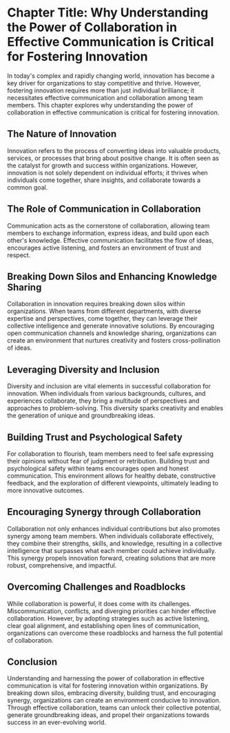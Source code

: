 Chapter Title: Why Understanding the Power of Collaboration in Effective Communication is Critical for Fostering Innovation
===========================================================================================================================



In today's complex and rapidly changing world, innovation has become a key driver for organizations to stay competitive and thrive. However, fostering innovation requires more than just individual brilliance; it necessitates effective communication and collaboration among team members. This chapter explores why understanding the power of collaboration in effective communication is critical for fostering innovation.

The Nature of Innovation
------------------------

Innovation refers to the process of converting ideas into valuable products, services, or processes that bring about positive change. It is often seen as the catalyst for growth and success within organizations. However, innovation is not solely dependent on individual efforts; it thrives when individuals come together, share insights, and collaborate towards a common goal.

The Role of Communication in Collaboration
------------------------------------------

Communication acts as the cornerstone of collaboration, allowing team members to exchange information, express ideas, and build upon each other's knowledge. Effective communication facilitates the flow of ideas, encourages active listening, and fosters an environment of trust and respect.

Breaking Down Silos and Enhancing Knowledge Sharing
---------------------------------------------------

Collaboration in innovation requires breaking down silos within organizations. When teams from different departments, with diverse expertise and perspectives, come together, they can leverage their collective intelligence and generate innovative solutions. By encouraging open communication channels and knowledge sharing, organizations can create an environment that nurtures creativity and fosters cross-pollination of ideas.

Leveraging Diversity and Inclusion
----------------------------------

Diversity and inclusion are vital elements in successful collaboration for innovation. When individuals from various backgrounds, cultures, and experiences collaborate, they bring a multitude of perspectives and approaches to problem-solving. This diversity sparks creativity and enables the generation of unique and groundbreaking ideas.

Building Trust and Psychological Safety
---------------------------------------

For collaboration to flourish, team members need to feel safe expressing their opinions without fear of judgment or retribution. Building trust and psychological safety within teams encourages open and honest communication. This environment allows for healthy debate, constructive feedback, and the exploration of different viewpoints, ultimately leading to more innovative outcomes.

Encouraging Synergy through Collaboration
-----------------------------------------

Collaboration not only enhances individual contributions but also promotes synergy among team members. When individuals collaborate effectively, they combine their strengths, skills, and knowledge, resulting in a collective intelligence that surpasses what each member could achieve individually. This synergy propels innovation forward, creating solutions that are more robust, comprehensive, and impactful.

Overcoming Challenges and Roadblocks
------------------------------------

While collaboration is powerful, it does come with its challenges. Miscommunication, conflicts, and diverging priorities can hinder effective collaboration. However, by adopting strategies such as active listening, clear goal alignment, and establishing open lines of communication, organizations can overcome these roadblocks and harness the full potential of collaboration.

Conclusion
----------

Understanding and harnessing the power of collaboration in effective communication is vital for fostering innovation within organizations. By breaking down silos, embracing diversity, building trust, and encouraging synergy, organizations can create an environment conducive to innovation. Through effective collaboration, teams can unlock their collective potential, generate groundbreaking ideas, and propel their organizations towards success in an ever-evolving world.
